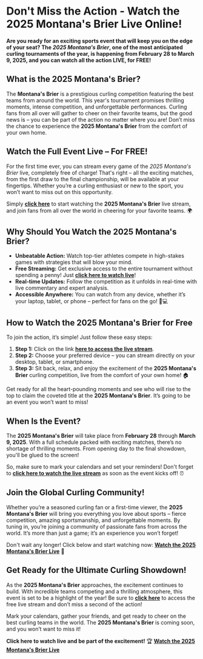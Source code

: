 # Don't Miss the Action - Watch the 2025 Montana's Brier Live Online!

**Are you ready for an exciting sports event that will keep you on the edge of your seat? The _2025 Montana's Brier_, one of the most anticipated curling tournaments of the year, is happening from February 28 to March 9, 2025, and you can watch all the action LIVE, for FREE!**

## What is the 2025 Montana's Brier?

The **Montana's Brier** is a prestigious curling competition featuring the best teams from around the world. This year's tournament promises thrilling moments, intense competition, and unforgettable performances. Curling fans from all over will gather to cheer on their favorite teams, but the good news is – you can be part of the action no matter where you are! Don’t miss the chance to experience the **2025 Montana's Brier** from the comfort of your own home.

## Watch the Full Event Live – For FREE!

For the first time ever, you can stream every game of the _2025 Montana's Brier_ live, completely free of charge! That's right – all the exciting matches, from the first draw to the final championship, will be available at your fingertips. Whether you’re a curling enthusiast or new to the sport, you won’t want to miss out on this opportunity.

Simply **[click here](https://tinyurl.com/livestreamfreeo?st=2025montanasbrier&si=gh)** to start watching the **2025 Montana's Brier** live stream, and join fans from all over the world in cheering for your favorite teams. 🌍

## Why Should You Watch the 2025 Montana's Brier?

- **Unbeatable Action:** Watch top-tier athletes compete in high-stakes games with strategies that will blow your mind.
- **Free Streaming:** Get exclusive access to the entire tournament without spending a penny! Just [**click here to watch live**](https://tinyurl.com/livestreamfreeo?st=2025montanasbrier&si=gh)!
- **Real-time Updates:** Follow the competition as it unfolds in real-time with live commentary and expert analysis.
- **Accessible Anywhere:** You can watch from any device, whether it’s your laptop, tablet, or phone – perfect for fans on the go! 📱💻

## How to Watch the 2025 Montana's Brier for Free

To join the action, it’s simple! Just follow these easy steps:

1. **Step 1:** Click on the link [**here to access the live stream**](https://tinyurl.com/livestreamfreeo?st=2025montanasbrier&si=gh).
2. **Step 2:** Choose your preferred device – you can stream directly on your desktop, tablet, or smartphone.
3. **Step 3:** Sit back, relax, and enjoy the excitement of the **2025 Montana's Brier** curling competition, live from the comfort of your own home! 🏠

Get ready for all the heart-pounding moments and see who will rise to the top to claim the coveted title at the **2025 Montana's Brier**. It’s going to be an event you won’t want to miss!

## When Is the Event?

The **2025 Montana's Brier** will take place from **February 28** through **March 9, 2025**. With a full schedule packed with exciting matches, there’s no shortage of thrilling moments. From opening day to the final showdown, you'll be glued to the screen!

So, make sure to mark your calendars and set your reminders! Don't forget to [**click here to watch the live stream**](https://tinyurl.com/livestreamfreeo?st=2025montanasbrier&si=gh) as soon as the event kicks off! ⏰

## Join the Global Curling Community!

Whether you’re a seasoned curling fan or a first-time viewer, the **2025 Montana's Brier** will bring you everything you love about sports – fierce competition, amazing sportsmanship, and unforgettable moments. By tuning in, you’re joining a community of passionate fans from across the world. It’s more than just a game; it’s an experience you won’t forget!

Don't wait any longer! Click below and start watching now: [**Watch the 2025 Montana's Brier Live**](https://tinyurl.com/livestreamfreeo?st=2025montanasbrier&si=gh) 🚀

## Get Ready for the Ultimate Curling Showdown!

As the **2025 Montana's Brier** approaches, the excitement continues to build. With incredible teams competing and a thrilling atmosphere, this event is set to be a highlight of the year! Be sure to [**click here**](https://tinyurl.com/livestreamfreeo?st=2025montanasbrier&si=gh) to access the free live stream and don’t miss a second of the action!

Mark your calendars, gather your friends, and get ready to cheer on the best curling teams in the world. The **2025 Montana's Brier** is coming soon, and you won’t want to miss it!

**Click here to watch live and be part of the excitement!** 🏆 [**Watch the 2025 Montana's Brier Live**](https://tinyurl.com/livestreamfreeo?st=2025montanasbrier&si=gh)
